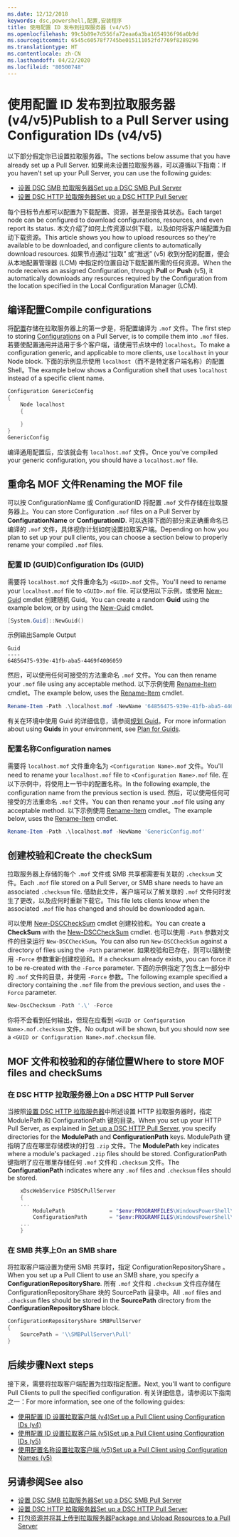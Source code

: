 ```yaml
---
ms.date: 12/12/2018
keywords: dsc,powershell,配置,安装程序
title: 使用配置 ID 发布到拉取服务器 (v4/v5)
ms.openlocfilehash: 99c5b89e7d556fa72eaa6a3ba1654936f96a0b9d
ms.sourcegitcommit: 6545c60578f7745be015111052fd7769f8289296
ms.translationtype: HT
ms.contentlocale: zh-CN
ms.lasthandoff: 04/22/2020
ms.locfileid: "80500748"
---
```

# <a name="publish-to-a-pull-server-using-configuration-ids-v4v5"></a><span data-ttu-id="535cc-103">使用配置 ID 发布到拉取服务器 (v4/v5)</span><span class="sxs-lookup"><span data-stu-id="535cc-103">Publish to a Pull Server using Configuration IDs (v4/v5)</span></span>

<span data-ttu-id="535cc-104">以下部分假定你已设置拉取服务器。</span><span class="sxs-lookup"><span data-stu-id="535cc-104">The sections below assume that you have already set up a Pull Server.</span></span> <span data-ttu-id="535cc-105">如果尚未设置拉取服务器，可以遵循以下指南：</span><span class="sxs-lookup"><span data-stu-id="535cc-105">If you haven't set up your Pull Server, you can use the following guides:</span></span>

- [<span data-ttu-id="535cc-106">设置 DSC SMB 拉取服务器</span><span class="sxs-lookup"><span data-stu-id="535cc-106">Set up a DSC SMB Pull Server</span></span>](pullServerSmb.md)
- [<span data-ttu-id="535cc-107">设置 DSC HTTP 拉取服务器</span><span class="sxs-lookup"><span data-stu-id="535cc-107">Set up a DSC HTTP Pull Server</span></span>](pullServer.md)

<span data-ttu-id="535cc-108">每个目标节点都可以配置为下载配置、资源，甚至是报告其状态。</span><span class="sxs-lookup"><span data-stu-id="535cc-108">Each target node can be configured to download configurations, resources, and even report its status.</span></span> <span data-ttu-id="535cc-109">本文介绍了如何上传资源以供下载，以及如何将客户端配置为自动下载资源。</span><span class="sxs-lookup"><span data-stu-id="535cc-109">This article shows you how to upload resources so they're available to be downloaded, and configure clients to automatically download resources.</span></span> <span data-ttu-id="535cc-110">如果节点通过“拉取”  或“推送”  (v5) 收到分配的配置，便会从本地配置管理器 (LCM) 中指定的位置自动下载配置所需的任何资源。</span><span class="sxs-lookup"><span data-stu-id="535cc-110">When the node receives an assigned Configuration, through **Pull** or **Push** (v5), it automatically downloads any resources required by the Configuration from the location specified in the Local Configuration Manager (LCM).</span></span>

## <a name="compile-configurations"></a><span data-ttu-id="535cc-111">编译配置</span><span class="sxs-lookup"><span data-stu-id="535cc-111">Compile configurations</span></span>

<span data-ttu-id="535cc-112">将[配置](../configurations/configurations.md)存储在拉取服务器上的第一步是，将配置编译为 `.mof` 文件。</span><span class="sxs-lookup"><span data-stu-id="535cc-112">The first step to storing [Configurations](../configurations/configurations.md) on a Pull Server, is to compile them into `.mof` files.</span></span> <span data-ttu-id="535cc-113">若要使配置通用并适用于多个客户端，请使用节点块中的 `localhost`。</span><span class="sxs-lookup"><span data-stu-id="535cc-113">To make a configuration generic, and applicable to more clients, use `localhost` in your Node block.</span></span> <span data-ttu-id="535cc-114">下面的示例显示使用 `localhost`（而不是特定客户端名称）的配置 Shell。</span><span class="sxs-lookup"><span data-stu-id="535cc-114">The example below shows a Configuration shell that uses `localhost` instead of a specific client name.</span></span>

```powershell
Configuration GenericConfig
{
    Node localhost
    {

    }
}
GenericConfig
```

<span data-ttu-id="535cc-115">编译通用配置后，应该就会有 `localhost.mof` 文件。</span><span class="sxs-lookup"><span data-stu-id="535cc-115">Once you've compiled your generic configuration, you should have a `localhost.mof` file.</span></span>

## <a name="renaming-the-mof-file"></a><span data-ttu-id="535cc-116">重命名 MOF 文件</span><span class="sxs-lookup"><span data-stu-id="535cc-116">Renaming the MOF file</span></span>

<span data-ttu-id="535cc-117">可以按 ConfigurationName 或 ConfigurationID 将配置 `.mof` 文件存储在拉取服务器上。</span><span class="sxs-lookup"><span data-stu-id="535cc-117">You can store Configuration `.mof` files on a Pull Server by **ConfigurationName** or **ConfigurationID**.</span></span> <span data-ttu-id="535cc-118">可以选择下面的部分来正确重命名已编译的 `.mof` 文件，具体视你计划如何设置拉取客户端。</span><span class="sxs-lookup"><span data-stu-id="535cc-118">Depending on how you plan to set up your pull clients, you can choose a section below to properly rename your compiled `.mof` files.</span></span>

### <a name="configuration-ids-guid"></a><span data-ttu-id="535cc-119">配置 ID (GUID)</span><span class="sxs-lookup"><span data-stu-id="535cc-119">Configuration IDs (GUID)</span></span>

<span data-ttu-id="535cc-120">需要将 `localhost.mof` 文件重命名为 `<GUID>.mof` 文件。</span><span class="sxs-lookup"><span data-stu-id="535cc-120">You'll need to rename your `localhost.mof` file to `<GUID>.mof` file.</span></span> <span data-ttu-id="535cc-121">可以使用以下示例，或使用 [New-Guid](/powershell/module/microsoft.powershell.utility/new-guid) cmdlet 创建随机 Guid。</span><span class="sxs-lookup"><span data-stu-id="535cc-121">You can create a random **Guid** using the example below, or by using the [New-Guid](/powershell/module/microsoft.powershell.utility/new-guid) cmdlet.</span></span>

```powershell
[System.Guid]::NewGuid()
```

<span data-ttu-id="535cc-122">示例输出</span><span class="sxs-lookup"><span data-stu-id="535cc-122">Sample Output</span></span>

```Output
Guid
----
64856475-939e-41fb-aba5-4469f4006059
```

<span data-ttu-id="535cc-123">然后，可以使用任何可接受的方法重命名 `.mof` 文件。</span><span class="sxs-lookup"><span data-stu-id="535cc-123">You can then rename your `.mof` file using any acceptable method.</span></span> <span data-ttu-id="535cc-124">以下示例使用 [Rename-Item](/powershell/module/microsoft.powershell.management/rename-item) cmdlet。</span><span class="sxs-lookup"><span data-stu-id="535cc-124">The example below, uses the [Rename-Item](/powershell/module/microsoft.powershell.management/rename-item) cmdlet.</span></span>

```powershell
Rename-Item -Path .\localhost.mof -NewName '64856475-939e-41fb-aba5-4469f4006059.mof'
```

<span data-ttu-id="535cc-125">有关在环境中使用 Guid  的详细信息，请参阅[规划 Guid](secureServer.md#guids)。</span><span class="sxs-lookup"><span data-stu-id="535cc-125">For more information about using **Guids** in your environment, see [Plan for Guids](secureServer.md#guids).</span></span>

### <a name="configuration-names"></a><span data-ttu-id="535cc-126">配置名称</span><span class="sxs-lookup"><span data-stu-id="535cc-126">Configuration names</span></span>

<span data-ttu-id="535cc-127">需要将 `localhost.mof` 文件重命名为 `<Configuration Name>.mof` 文件。</span><span class="sxs-lookup"><span data-stu-id="535cc-127">You'll need to rename your `localhost.mof` file to `<Configuration Name>.mof` file.</span></span> <span data-ttu-id="535cc-128">在以下示例中，将使用上一节中的配置名称。</span><span class="sxs-lookup"><span data-stu-id="535cc-128">In the following example, the configuration name from the previous section is used.</span></span> <span data-ttu-id="535cc-129">然后，可以使用任何可接受的方法重命名 `.mof` 文件。</span><span class="sxs-lookup"><span data-stu-id="535cc-129">You can then rename your `.mof` file using any acceptable method.</span></span> <span data-ttu-id="535cc-130">以下示例使用 [Rename-Item](/powershell/module/microsoft.powershell.management/rename-item) cmdlet。</span><span class="sxs-lookup"><span data-stu-id="535cc-130">The example below, uses the [Rename-Item](/powershell/module/microsoft.powershell.management/rename-item) cmdlet.</span></span>

```powershell
Rename-Item -Path .\localhost.mof -NewName 'GenericConfig.mof'
```

## <a name="create-the-checksum"></a><span data-ttu-id="535cc-131">创建校验和</span><span class="sxs-lookup"><span data-stu-id="535cc-131">Create the checkSum</span></span>

<span data-ttu-id="535cc-132">拉取服务器上存储的每个 `.mof` 文件或 SMB 共享都需要有关联的 `.checksum` 文件。</span><span class="sxs-lookup"><span data-stu-id="535cc-132">Each `.mof` file stored on a Pull Server, or SMB share needs to have an associated `.checksum` file.</span></span>
<span data-ttu-id="535cc-133">借助此文件，客户端可以了解关联的 `.mof` 文件何时发生了更改，以及应何时重新下载它。</span><span class="sxs-lookup"><span data-stu-id="535cc-133">This file lets clients know when the associated `.mof` file has changed and should be downloaded again.</span></span>

<span data-ttu-id="535cc-134">可以使用 [New-DSCCheckSum](/powershell/module/psdesiredstateconfiguration/new-dscchecksum) cmdlet 创建校验和。</span><span class="sxs-lookup"><span data-stu-id="535cc-134">You can create a **CheckSum** with the [New-DSCCheckSum](/powershell/module/psdesiredstateconfiguration/new-dscchecksum) cmdlet.</span></span> <span data-ttu-id="535cc-135">也可以使用 `-Path` 参数对文件的目录运行 `New-DSCCheckSum`。</span><span class="sxs-lookup"><span data-stu-id="535cc-135">You can also run `New-DSCCheckSum` against a directory of files using the `-Path` parameter.</span></span>
<span data-ttu-id="535cc-136">如果校验和已存在，则可以强制使用 `-Force` 参数重新创建校验和。</span><span class="sxs-lookup"><span data-stu-id="535cc-136">If a checksum already exists, you can force it to be re-created with the `-Force` parameter.</span></span> <span data-ttu-id="535cc-137">下面的示例指定了包含上一部分中的 `.mof` 文件的目录，并使用 `-Force` 参数。</span><span class="sxs-lookup"><span data-stu-id="535cc-137">The following example specified a directory containing the `.mof` file from the previous section, and uses the `-Force` parameter.</span></span>

```powershell
New-DscChecksum -Path '.\' -Force
```

<span data-ttu-id="535cc-138">你将不会看到任何输出，但现在应看到 `<GUID or Configuration Name>.mof.checksum` 文件。</span><span class="sxs-lookup"><span data-stu-id="535cc-138">No output will be shown, but you should now see a `<GUID or Configuration Name>.mof.checksum` file.</span></span>

## <a name="where-to-store-mof-files-and-checksums"></a><span data-ttu-id="535cc-139">MOF 文件和校验和的存储位置</span><span class="sxs-lookup"><span data-stu-id="535cc-139">Where to store MOF files and checkSums</span></span>

### <a name="on-a-dsc-http-pull-server"></a><span data-ttu-id="535cc-140">在 DSC HTTP 拉取服务器上</span><span class="sxs-lookup"><span data-stu-id="535cc-140">On a DSC HTTP Pull Server</span></span>

<span data-ttu-id="535cc-141">当按照[设置 DSC HTTP 拉取服务器](pullServer.md)中所述设置 HTTP 拉取服务器时，指定 ModulePath  和 ConfigurationPath  键的目录。</span><span class="sxs-lookup"><span data-stu-id="535cc-141">When you set up your HTTP Pull Server, as explained in [Set up a DSC HTTP Pull Server](pullServer.md), you specify directories for the **ModulePath** and **ConfigurationPath** keys.</span></span> <span data-ttu-id="535cc-142">ModulePath  键指明了应在哪里存储模块的打包 `.zip` 文件。</span><span class="sxs-lookup"><span data-stu-id="535cc-142">The **ModulePath** key indicates where a module's packaged `.zip` files should be stored.</span></span> <span data-ttu-id="535cc-143">ConfigurationPath  键指明了应在哪里存储任何 `.mof` 文件和 `.checksum` 文件。</span><span class="sxs-lookup"><span data-stu-id="535cc-143">The **ConfigurationPath** indicates where any `.mof` files and `.checksum` files should be stored.</span></span>

```powershell
    xDscWebService PSDSCPullServer
    {
    ...
        ModulePath              = "$env:PROGRAMFILES\WindowsPowerShell\DscService\Modules"
        ConfigurationPath       = "$env:PROGRAMFILES\WindowsPowerShell\DscService\Configuration"
    ...
    }

```

### <a name="on-an-smb-share"></a><span data-ttu-id="535cc-144">在 SMB 共享上</span><span class="sxs-lookup"><span data-stu-id="535cc-144">On an SMB share</span></span>

<span data-ttu-id="535cc-145">将拉取客户端设置为使用 SMB 共享时，指定 ConfigurationRepositoryShare  。</span><span class="sxs-lookup"><span data-stu-id="535cc-145">When you set up a Pull Client to use an SMB share, you specify a **ConfigurationRepositoryShare**.</span></span>
<span data-ttu-id="535cc-146">所有 `.mof` 文件和 `.checksum` 文件应存储在 ConfigurationRepositoryShare 块的 SourcePath 目录中。</span><span class="sxs-lookup"><span data-stu-id="535cc-146">All `.mof` files and `.checksum` files should be stored in the **SourcePath** directory from the **ConfigurationRepositoryShare** block.</span></span>

```powershell
ConfigurationRepositoryShare SMBPullServer
{
    SourcePath = '\\SMBPullServer\Pull'
}
```

## <a name="next-steps"></a><span data-ttu-id="535cc-147">后续步骤</span><span class="sxs-lookup"><span data-stu-id="535cc-147">Next steps</span></span>

<span data-ttu-id="535cc-148">接下来，需要将拉取客户端配置为拉取指定配置。</span><span class="sxs-lookup"><span data-stu-id="535cc-148">Next, you'll want to configure Pull Clients to pull the specified configuration.</span></span> <span data-ttu-id="535cc-149">有关详细信息，请参阅以下指南之一：</span><span class="sxs-lookup"><span data-stu-id="535cc-149">For more information, see one of the following guides:</span></span>

- [<span data-ttu-id="535cc-150">使用配置 ID 设置拉取客户端 (v4)</span><span class="sxs-lookup"><span data-stu-id="535cc-150">Set up a Pull Client using Configuration IDs (v4)</span></span>](pullClientConfigId4.md)
- [<span data-ttu-id="535cc-151">使用配置 ID 设置拉取客户端 (v5)</span><span class="sxs-lookup"><span data-stu-id="535cc-151">Set up a Pull Client using Configuration IDs (v5)</span></span>](pullClientConfigId.md)
- [<span data-ttu-id="535cc-152">使用配置名称设置拉取客户端 (v5)</span><span class="sxs-lookup"><span data-stu-id="535cc-152">Set up a Pull Client using Configuration Names (v5)</span></span>](pullClientConfigNames.md)

## <a name="see-also"></a><span data-ttu-id="535cc-153">另请参阅</span><span class="sxs-lookup"><span data-stu-id="535cc-153">See also</span></span>

- [<span data-ttu-id="535cc-154">设置 DSC SMB 拉取服务器</span><span class="sxs-lookup"><span data-stu-id="535cc-154">Set up a DSC SMB Pull Server</span></span>](pullServerSmb.md)
- [<span data-ttu-id="535cc-155">设置 DSC HTTP 拉取服务器</span><span class="sxs-lookup"><span data-stu-id="535cc-155">Set up a DSC HTTP Pull Server</span></span>](pullServer.md)
- [<span data-ttu-id="535cc-156">打包资源并将其上传到拉取服务器</span><span class="sxs-lookup"><span data-stu-id="535cc-156">Package and Upload Resources to a Pull Server</span></span>](package-upload-resources.md)
